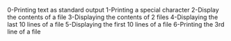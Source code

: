 0-Printing text as standard output
1-Printing a special character
2-Display the contents of a file
3-Displaying the contents of 2 files
4-Displaying the last 10 lines of a file
5-Displaying the first 10 lines of a file
6-Printing the 3rd line of a file
